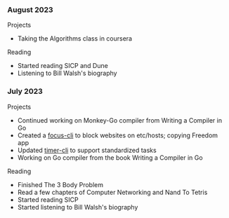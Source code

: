 ### August 2023

Projects
- Taking the Algorithms class in coursera 

Reading
- Started reading SICP and Dune
- Listening to Bill Walsh's biography

### July 2023

Projects
- Continued working on Monkey-Go compiler from Writing a Compiler in Go
- Created a [focus-cli](https://github.com/acrucetta/focus-cli) to block websites on etc/hosts; copying Freedom app
- Updated [timer-cli](https://github.com/acrucetta/time-tracker) to support standardized tasks
- Working on Go compiler from the book Writing a Compiler in Go

Reading
- Finished The 3 Body Problem
- Read a few chapters of Computer Networking and Nand To Tetris
- Started reading SICP 
- Started listening to Bill Walsh's biography
